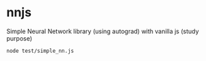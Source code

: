 # nnjs

Simple Neural Network library (using autograd) with vanilla js (study purpose)

```
node test/simple_nn.js
```
